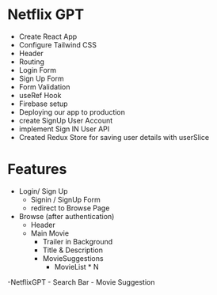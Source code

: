 # Netflix GPT
- Create React App
- Configure Tailwind CSS
- Header
- Routing
- Login Form
- Sign Up Form
- Form Validation
- useRef Hook
- Firebase setup
- Deploying our app to production
- create SignUp User Account
- implement Sign IN User API
- Created Redux Store for saving user details with userSlice

# Features
- Login/ Sign Up
    - Signin / SignUp Form
    - redirect to Browse Page
- Browse (after authentication)
    - Header
    - Main Movie
        - Trailer in Background
        - Title & Description
        - MovieSuggestions
            - MovieList * N

-NetflixGPT
    - Search Bar
    - Movie Suggestion
